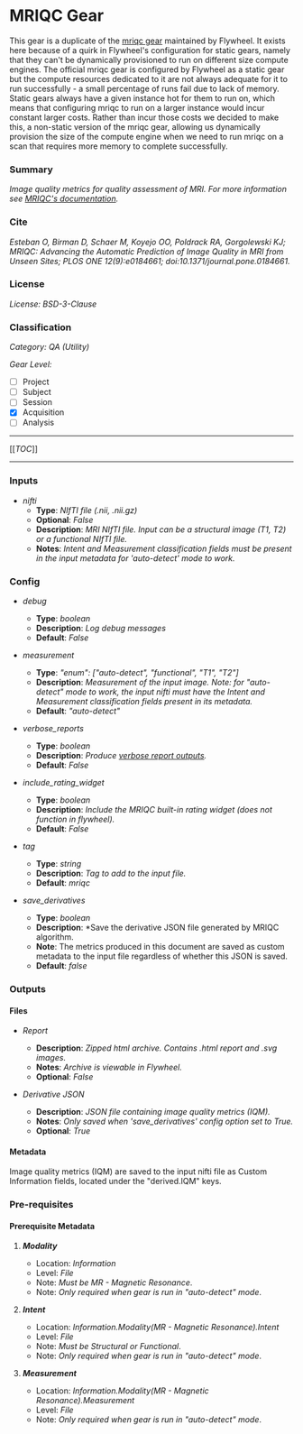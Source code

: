 # MRIQC Gear

This gear is a duplicate of the [mriqc gear](https://gitlab.com/flywheel-io/scientific-solutions/gears/mriqc) maintained by Flywheel. It exists here because of a quirk in Flywheel's configuration for static gears, namely that they can't be dynamically provisioned to run on different size compute engines. The official mriqc gear is configured by Flywheel as a static gear but the compute resources dedicated to it are not always adequate for it to run successfully - a small percentage of runs fail due to lack of memory. Static gears always have a given instance hot for them to run on, which means that configuring mriqc to run on a larger instance would incur constant larger costs. Rather than incur those costs we decided to make this, a non-static version of the mriqc gear, allowing us dynamically provision the size of the compute engine when we need to run mriqc on a scan that requires more memory to complete successfully.

### Summary

*Image quality metrics for quality assessment of MRI. For more information see [MRIQC's documentation](http://mriqc.readthedocs.io).*

### Cite

*Esteban O, Birman D, Schaer M, Koyejo OO, Poldrack RA, Gorgolewski KJ; MRIQC: Advancing the Automatic Prediction of Image Quality in MRI from Unseen Sites; PLOS ONE 12(9):e0184661; doi:10.1371/journal.pone.0184661.*

### License 

*License:* *BSD-3-Clause*

### Classification

*Category:* *QA (Utility)*

*Gear Level:*

- [ ] Project
- [ ] Subject
- [ ] Session
- [x] Acquisition
- [ ] Analysis

----

[[_TOC_]]

----

### Inputs

- *nifti*
  - __Type__: *NIfTI file (.nii, .nii.gz)*
  - __Optional__: *False*
  - __Description__: *MRI NIfTI file. Input can be a structural image (T1, T2) or a functional NIfTI file.*
  - __Notes__: *Intent and Measurement classification fields must be present in the input metadata for 'auto-detect' mode to work.*

### Config

- *debug*
  - __Type__: *boolean*
  - __Description__: *Log debug messages*
  - __Default__: *False*

- *measurement*
  - __Type__: *"enum": ["auto-detect", "functional", "T1", "T2"]*
  - __Description__: *Measurement of the input image. Note: for "auto-detect" mode to work, the input nifti must have the Intent and Measurement classification fields present in its metadata.*
  - __Default__: *"auto-detect"*

- *verbose_reports*
  - __Type__: *boolean*
  - __Description__: *Produce [verbose report outputs](https://mriqc.readthedocs.io/en/latest/reports/smri.html#verbose-reports).*
  - __Default__: *False*


- *include_rating_widget*
  - __Type__: *boolean*
  - __Description__: *Include the MRIQC built-in rating widget (does not function in flywheel).*
  - __Default__: *False*


- *tag*
  - __Type__: *string*
  - __Description__: *Tag to add to the input file.*
  - __Default__: *mriqc*

- *save_derivatives*
  - __Type__: *boolean*
  - __Description__: *Save the derivative JSON file generated by MRIQC algorithm.
  - __Note__: The metrics produced in this document are saved as custom metadata to the input file regardless of whether this JSON is saved.
  - __Default__: *false*



### Outputs

#### Files

- *Report*
  - __Description__: *Zipped html archive. Contains .html report and .svg images.*
  - __Notes__: *Archive is viewable in Flywheel.*
  - __Optional__: *False*

- *Derivative JSON*
  - __Description__: *JSON file containing image quality metrics (IQM).*
  - __Notes__: *Only saved when 'save_derivatives' config option set to True.*
  - __Optional__: *True*


#### Metadata

Image quality metrics (IQM) are saved to the input nifti file as Custom Information fields, located under the "derived.IQM" keys.

### Pre-requisites

#### Prerequisite Metadata

1. __*Modality*__
    - Location: *Information*
    - Level: *File*
    - Note: *Must be MR - Magnetic Resonance*.
    - Note: *Only required when gear is run in "auto-detect" mode*.

1. __*Intent*__
    - Location: *Information.Modality(MR - Magnetic Resonance).Intent*
    - Level: *File*
    - Note: *Must be Structural or Functional*.
    - Note: *Only required when gear is run in "auto-detect" mode*.

1. __*Measurement*__
    - Location: *Information.Modality(MR - Magnetic Resonance).Measurement*
    - Level: *File*
    - Note: *Only required when gear is run in "auto-detect" mode*.
